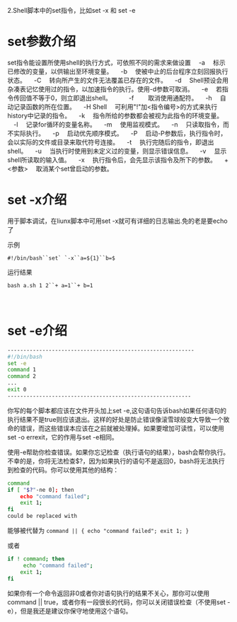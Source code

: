 2.Shell脚本中的set指令，比如set -x 和 set -e

# set参数介绍

set指令能设置所使用shell的执行方式，可依照不同的需求来做设置
　-a 　标示已修改的变量，以供输出至环境变量。
　-b 　使被中止的后台程序立刻回报执行状态。
　-C 　转向所产生的文件无法覆盖已存在的文件。
　-d 　Shell预设会用杂凑表记忆使用过的指令，以加速指令的执行。使用-d参数可取消。
　-e 　若指令传回值不等于0，则立即退出shell。　　
　-f　 　取消使用通配符。
　-h 　自动记录函数的所在位置。
　-H Shell 　可利用"!"加<指令编号>的方式来执行history中记录的指令。
　-k 　指令所给的参数都会被视为此指令的环境变量。
　-l 　记录for循环的变量名称。
　-m 　使用监视模式。
　-n 　只读取指令，而不实际执行。
　-p 　启动优先顺序模式。
　-P 　启动-P参数后，执行指令时，会以实际的文件或目录来取代符号连接。
　-t 　执行完随后的指令，即退出shell。
　-u 　当执行时使用到未定义过的变量，则显示错误信息。
　-v 　显示shell所读取的输入值。
　-x 　执行指令后，会先显示该指令及所下的参数。
　+<参数> 　取消某个set曾启动的参数。

# set -x介绍

用于脚本调试，在liunx脚本中可用set -x就可有详细的日志输出.免的老是要echo了

示例

```
#!/bin/bash``set` `-x``a=${1}``b=$
```

运行结果

```
bash a.sh 1 2``+ a=1``+ b=1
```

　　

# set -e介绍

```bash
-----------------------------------------------------------
#!/bin/bash
set -e
command 1
command 2
...
exit 0
----------------------------------------------------------
```

你写的每个脚本都应该在文件开头加上set -e,这句语句告诉bash如果任何语句的执行结果不是true则应该退出。这样的好处是防止错误像滚雪球般变大导致一个致命的错误，而这些错误本应该在之前就被处理掉。如果要增加可读性，可以使用set -o errexit，它的作用与set -e相同。

使用-e帮助你检查错误。如果你忘记检查（执行语句的结果），bash会帮你执行。不幸的是，你将无法检查$?，因为如果执行的语句不是返回0，bash将无法执行到检查的代码。你可以使用其他的结构：

```bash
command  
if [ "$?"-ne 0]; then   
    echo "command failed";   
    exit 1;   
fi   
could be replaced with
```

能够被代替为
`command || { echo "command failed"; exit 1; }`

或者

```bash
if ! command; then  
     echo "command failed";   
    exit 1;   
fi  
```

如果你有一个命令返回非0或者你对语句执行的结果不关心，那你可以使用command || true，或者你有一段很长的代码，你可以关闭错误检查（不使用set -e），但是我还是建议你保守地使用这个语句。